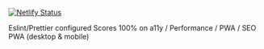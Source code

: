 [![Netlify Status](https://api.netlify.com/api/v1/badges/8be27d1b-dcaa-4154-9cab-e7598013b9fb/deploy-status)](https://app.netlify.com/sites/plot/deploys)

Eslint/Prettier configured
Scores 100% on a11y / Performance / PWA / SEO
PWA (desktop & mobile)
